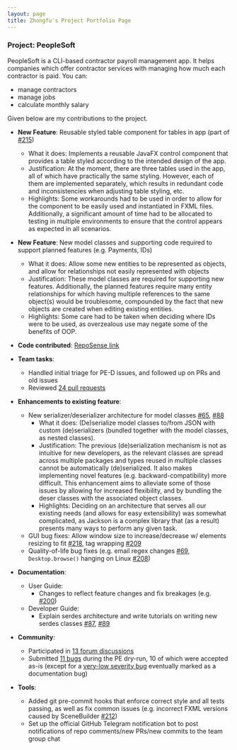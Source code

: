 ```yaml
---
layout: page
title: Zhongfu's Project Portfolio Page
---
```


### Project: PeopleSoft

PeopleSoft is a CLI-based contractor payroll management app. It helps companies which offer contractor services with managing how much each contractor is paid. You can:

- manage contractors
- manage jobs
- calculate monthly salary

Given below are my contributions to the project.

* **New Feature**: Reusable styled table component for tables in app (part of [\#215](https://github.com/AY2122S2-CS2103T-T11-4/tp/pull/215))
  * What it does: Implements a reusable JavaFX control component that provides a table styled according to the intended design of the app.
  * Justification: At the moment, there are three tables used in the app, all of which have practically the same styling. However, each of them are implemented separately, which results in redundant code and inconsistencies when adjusting table styling, etc.
  * Highlights: Some workarounds had to be used in order to allow for the component to be easily used and instantiated in FXML files. Additionally, a significant amount of time had to be allocated to testing in multiple environments to ensure that the control appears as expected in all scenarios.

* **New Feature**: New model classes and supporting code required to support planned features (e.g. Payments, IDs)
  * What it does: Allow some new entities to be represented as objects, and allow for relationships not easily represented with objects
  * Justification: These model classes are required for supporting new features. Additionally, the planned features require many entity relationships for which having multiple references to the same object(s) would be troublesome, compounded by the fact that new objects are created when editing existing entities.
  * Highlights: Some care had to be taken when deciding where IDs were to be used, as overzealous use may negate some of the benefits of OOP.

* **Code contributed**: [RepoSense link](https://nus-cs2103-ay2122s2.github.io/tp-dashboard/?search=zhongfu)

* **Team tasks**:
  * Handled initial triage for PE-D issues, and followed up on PRs and old issues
  * Reviewed [24 pull requests](https://github.com/AY2122S2-CS2103T-T11-4/tp/pulls?q=reviewed-by%3Azhongfu)

* **Enhancements to existing feature**:
  * New serializer/deserializer architecture for model classes [\#65](https://github.com/AY2122S2-CS2103T-T11-4/tp/pull/65), [\#88](https://github.com/AY2122S2-CS2103T-T11-4/tp/pull/88)
    * What it does: (De)serialize model classes to/from JSON with custom (de)serializers (bundled together with the model classes, as nested classes).
    * Justification: The previous (de)serialization mechanism is not as intuitive for new developers, as the relevant classes are spread across multiple packages and types reused in multiple classes cannot be automatically (de)serialized. It also makes implementing novel features (e.g. backward-compatibility) more difficult. This enhancement aims to alleviate some of those issues by allowing for increased flexibility, and by bundling the deser classes with the associated object classes.
    * Highlights: Deciding on an architecture that serves all our existing needs (and allows for easy extensibility) was somewhat complicated, as Jackson is a complex library that (as a result) presents many ways to perform any given task.
  * GUI bug fixes: Allow window size to increase/decrease w/ elements resizing to fit [#218](https://github.com/AY2122S2-CS2103T-T11-4/tp/pull/218), tag wrapping [#209](https://github.com/AY2122S2-CS2103T-T11-4/tp/pull/209)
  * Quality-of-life bug fixes (e.g. email regex changes [#69](https://github.com/AY2122S2-CS2103T-T11-4/tp/pull/69), `Desktop.browse()` hanging on Linux [#208](https://github.com/AY2122S2-CS2103T-T11-4/tp/pull/208))

* **Documentation**:
  * User Guide:
    * Changes to reflect feature changes and fix breakages (e.g. [\#200](https://github.com/AY2122S2-CS2103T-T11-4/tp/pull/200))
  * Developer Guide:
    * Explain serdes architecture and write tutorials on writing new serdes classes [\#87](https://github.com/AY2122S2-CS2103T-T11-4/tp/pull/87), [\#89](https://github.com/AY2122S2-CS2103T-T11-4/tp/pull/89)

* **Community**:
  * Participated in [13 forum discussions](https://github.com/nus-cs2103-AY2122S2/forum/issues?q=commenter%3Azhongfu)
  * Submitted [11 bugs](https://github.com/AY2122S2-CS2103T-T13-2/tp/issues?q=zhongfu) during the PE dry-run, 10 of which were accepted as-is (except for a [very-low severity bug](https://github.com/AY2122S2-CS2103T-T13-2/tp/issues/169) eventually marked as a documentation bug)

* **Tools**:
  * Added git pre-commit hooks that enforce correct style and all tests passing, as well as fix common issues (e.g. incorrect FXML versions caused by SceneBuilder [\#212](https://github.com/AY2122S2-CS2103T-T11-4/tp/pull/212))
  * Set up the official GitHub Telegram notification bot to post notifications of repo comments/new PRs/new commits to the team group chat
